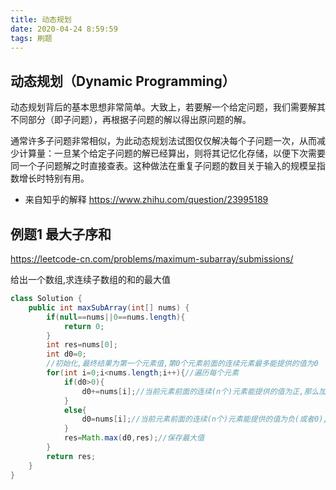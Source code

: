 ```yaml
---
title: 动态规划
date: 2020-04-24 8:59:59
tags: 刷题
---
```


## 动态规划（Dynamic Programming）

动态规划背后的基本思想非常简单。大致上，若要解一个给定问题，我们需要解其不同部分（即子问题），再根据子问题的解以得出原问题的解。

通常许多子问题非常相似，为此动态规划法试图仅仅解决每个子问题一次，从而减少计算量：一旦某个给定子问题的解已经算出，则将其记忆化存储，以便下次需要同一个子问题解之时直接查表。这种做法在重复子问题的数目关于输入的规模呈指数增长时特别有用。

* 来自知乎的解释 <https://www.zhihu.com/question/23995189>

## 例题1 最大子序和
<https://leetcode-cn.com/problems/maximum-subarray/submissions/>

给出一个数组,求连续子数组的和的最大值

```java
class Solution {
    public int maxSubArray(int[] nums) {
        if(null==nums||0==nums.length){
            return 0;
        }
        int res=nums[0];
        int d0=0;
        //初始化,最终结果为第一个元素值,第0个元素前面的连续元素最多能提供的值为0
        for(int i=0;i<nums.length;i++){//遍历每个元素
            if(d0>0){
                d0+=nums[i];//当前元素前面的连续(n个)元素能提供的值为正,那么加上当前元素,这(n+1个)元素能提供在最大值为d0＋1
            }
            else{
                d0=nums[i];//当前元素前面的连续(n个)元素能提供的值为负(或者0),那么包含当前元素能提供的最大值就是当前元素,因为负数加上当前元素总是变小的.
            }
            res=Math.max(d0,res);//保存最大值
        }
        return res;
    }
}
```